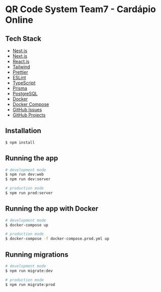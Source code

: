 # QR Code System Team7 - Cardápio Online

## Tech Stack

- [Nest.js](https://nestjs.com/)
- [Next.js](https://nextjs.org/)
- [React.js](https://react.dev/)
- [Tailwind](https://tailwindcss.com/)
- [Prettier](https://prettier.io/)
- [ESLint](https://eslint.org/)
- [TypeScript](https://www.typescriptlang.org/)
- [Prisma](https://www.prisma.io/)
- [PostgreSQL](https://www.postgresql.org/)
- [Docker](https://www.docker.com/)
- [Docker Compose](https://docs.docker.com/compose/)
- [GitHub Issues](https://docs.github.com/en/issues)
- [GitHub Projects](https://docs.github.com/en/issues/organizing-your-work-with-project-boards/managing-project-boards/about-project-boards)

  
## Installation

```bash
$ npm install
```

## Running the app

```bash
# development mode
$ npm run dev:web
$ npm run dev:server

# production mode
$ npm run prod:server
```

## Running the app with Docker

```bash
# development mode
$ docker-compose up

# production mode
$ docker-compose -f docker-compose.prod.yml up
```

## Running migrations

```bash
# development mode
$ npm run migrate:dev

# production mode
$ npm run migrate:prod
```